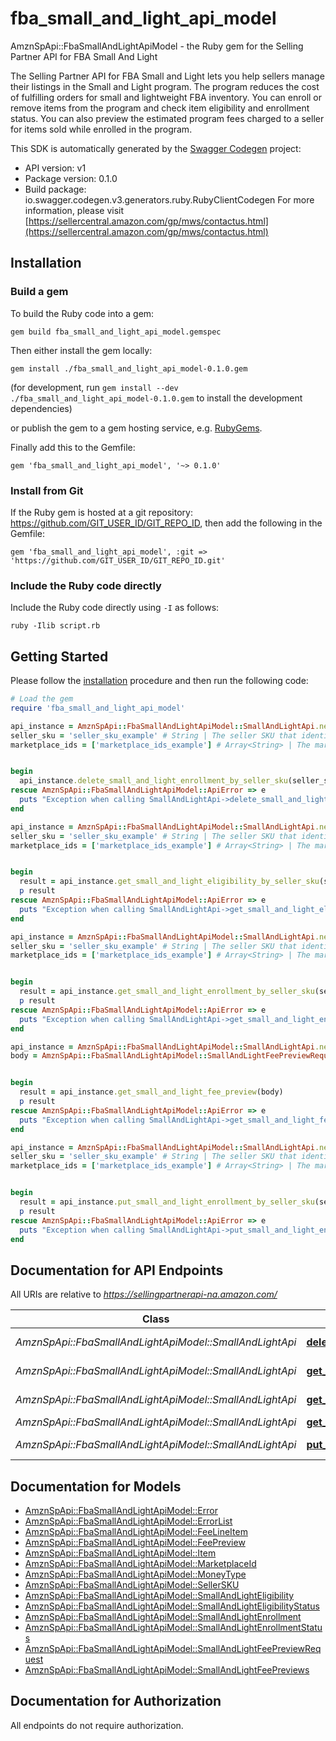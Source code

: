 # fba_small_and_light_api_model

AmznSpApi::FbaSmallAndLightApiModel - the Ruby gem for the Selling Partner API for FBA Small And Light

The Selling Partner API for FBA Small and Light lets you help sellers manage their listings in the Small and Light program. The program reduces the cost of fulfilling orders for small and lightweight FBA inventory. You can enroll or remove items from the program and check item eligibility and enrollment status. You can also preview the estimated program fees charged to a seller for items sold while enrolled in the program.

This SDK is automatically generated by the [Swagger Codegen](https://github.com/swagger-api/swagger-codegen) project:

- API version: v1
- Package version: 0.1.0
- Build package: io.swagger.codegen.v3.generators.ruby.RubyClientCodegen
For more information, please visit [https://sellercentral.amazon.com/gp/mws/contactus.html](https://sellercentral.amazon.com/gp/mws/contactus.html)

## Installation

### Build a gem

To build the Ruby code into a gem:

```shell
gem build fba_small_and_light_api_model.gemspec
```

Then either install the gem locally:

```shell
gem install ./fba_small_and_light_api_model-0.1.0.gem
```
(for development, run `gem install --dev ./fba_small_and_light_api_model-0.1.0.gem` to install the development dependencies)

or publish the gem to a gem hosting service, e.g. [RubyGems](https://rubygems.org/).

Finally add this to the Gemfile:

    gem 'fba_small_and_light_api_model', '~> 0.1.0'

### Install from Git

If the Ruby gem is hosted at a git repository: https://github.com/GIT_USER_ID/GIT_REPO_ID, then add the following in the Gemfile:

    gem 'fba_small_and_light_api_model', :git => 'https://github.com/GIT_USER_ID/GIT_REPO_ID.git'

### Include the Ruby code directly

Include the Ruby code directly using `-I` as follows:

```shell
ruby -Ilib script.rb
```

## Getting Started

Please follow the [installation](#installation) procedure and then run the following code:
```ruby
# Load the gem
require 'fba_small_and_light_api_model'

api_instance = AmznSpApi::FbaSmallAndLightApiModel::SmallAndLightApi.new
seller_sku = 'seller_sku_example' # String | The seller SKU that identifies the item.
marketplace_ids = ['marketplace_ids_example'] # Array<String> | The marketplace in which to remove the item from the Small and Light program. Note: Accepts a single marketplace only.


begin
  api_instance.delete_small_and_light_enrollment_by_seller_sku(seller_sku, marketplace_ids)
rescue AmznSpApi::FbaSmallAndLightApiModel::ApiError => e
  puts "Exception when calling SmallAndLightApi->delete_small_and_light_enrollment_by_seller_sku: #{e}"
end

api_instance = AmznSpApi::FbaSmallAndLightApiModel::SmallAndLightApi.new
seller_sku = 'seller_sku_example' # String | The seller SKU that identifies the item.
marketplace_ids = ['marketplace_ids_example'] # Array<String> | The marketplace for which the eligibility status is retrieved. NOTE: Accepts a single marketplace only.


begin
  result = api_instance.get_small_and_light_eligibility_by_seller_sku(seller_sku, marketplace_ids)
  p result
rescue AmznSpApi::FbaSmallAndLightApiModel::ApiError => e
  puts "Exception when calling SmallAndLightApi->get_small_and_light_eligibility_by_seller_sku: #{e}"
end

api_instance = AmznSpApi::FbaSmallAndLightApiModel::SmallAndLightApi.new
seller_sku = 'seller_sku_example' # String | The seller SKU that identifies the item.
marketplace_ids = ['marketplace_ids_example'] # Array<String> | The marketplace for which the enrollment status is retrieved. Note: Accepts a single marketplace only.


begin
  result = api_instance.get_small_and_light_enrollment_by_seller_sku(seller_sku, marketplace_ids)
  p result
rescue AmznSpApi::FbaSmallAndLightApiModel::ApiError => e
  puts "Exception when calling SmallAndLightApi->get_small_and_light_enrollment_by_seller_sku: #{e}"
end

api_instance = AmznSpApi::FbaSmallAndLightApiModel::SmallAndLightApi.new
body = AmznSpApi::FbaSmallAndLightApiModel::SmallAndLightFeePreviewRequest.new # SmallAndLightFeePreviewRequest | 


begin
  result = api_instance.get_small_and_light_fee_preview(body)
  p result
rescue AmznSpApi::FbaSmallAndLightApiModel::ApiError => e
  puts "Exception when calling SmallAndLightApi->get_small_and_light_fee_preview: #{e}"
end

api_instance = AmznSpApi::FbaSmallAndLightApiModel::SmallAndLightApi.new
seller_sku = 'seller_sku_example' # String | The seller SKU that identifies the item.
marketplace_ids = ['marketplace_ids_example'] # Array<String> | The marketplace in which to enroll the item. Note: Accepts a single marketplace only.


begin
  result = api_instance.put_small_and_light_enrollment_by_seller_sku(seller_sku, marketplace_ids)
  p result
rescue AmznSpApi::FbaSmallAndLightApiModel::ApiError => e
  puts "Exception when calling SmallAndLightApi->put_small_and_light_enrollment_by_seller_sku: #{e}"
end
```

## Documentation for API Endpoints

All URIs are relative to *https://sellingpartnerapi-na.amazon.com/*

Class | Method | HTTP request | Description
------------ | ------------- | ------------- | -------------
*AmznSpApi::FbaSmallAndLightApiModel::SmallAndLightApi* | [**delete_small_and_light_enrollment_by_seller_sku**](docs/SmallAndLightApi.md#delete_small_and_light_enrollment_by_seller_sku) | **DELETE** /fba/smallAndLight/v1/enrollments/{sellerSKU} | 
*AmznSpApi::FbaSmallAndLightApiModel::SmallAndLightApi* | [**get_small_and_light_eligibility_by_seller_sku**](docs/SmallAndLightApi.md#get_small_and_light_eligibility_by_seller_sku) | **GET** /fba/smallAndLight/v1/eligibilities/{sellerSKU} | 
*AmznSpApi::FbaSmallAndLightApiModel::SmallAndLightApi* | [**get_small_and_light_enrollment_by_seller_sku**](docs/SmallAndLightApi.md#get_small_and_light_enrollment_by_seller_sku) | **GET** /fba/smallAndLight/v1/enrollments/{sellerSKU} | 
*AmznSpApi::FbaSmallAndLightApiModel::SmallAndLightApi* | [**get_small_and_light_fee_preview**](docs/SmallAndLightApi.md#get_small_and_light_fee_preview) | **POST** /fba/smallAndLight/v1/feePreviews | 
*AmznSpApi::FbaSmallAndLightApiModel::SmallAndLightApi* | [**put_small_and_light_enrollment_by_seller_sku**](docs/SmallAndLightApi.md#put_small_and_light_enrollment_by_seller_sku) | **PUT** /fba/smallAndLight/v1/enrollments/{sellerSKU} | 

## Documentation for Models

 - [AmznSpApi::FbaSmallAndLightApiModel::Error](docs/Error.md)
 - [AmznSpApi::FbaSmallAndLightApiModel::ErrorList](docs/ErrorList.md)
 - [AmznSpApi::FbaSmallAndLightApiModel::FeeLineItem](docs/FeeLineItem.md)
 - [AmznSpApi::FbaSmallAndLightApiModel::FeePreview](docs/FeePreview.md)
 - [AmznSpApi::FbaSmallAndLightApiModel::Item](docs/Item.md)
 - [AmznSpApi::FbaSmallAndLightApiModel::MarketplaceId](docs/MarketplaceId.md)
 - [AmznSpApi::FbaSmallAndLightApiModel::MoneyType](docs/MoneyType.md)
 - [AmznSpApi::FbaSmallAndLightApiModel::SellerSKU](docs/SellerSKU.md)
 - [AmznSpApi::FbaSmallAndLightApiModel::SmallAndLightEligibility](docs/SmallAndLightEligibility.md)
 - [AmznSpApi::FbaSmallAndLightApiModel::SmallAndLightEligibilityStatus](docs/SmallAndLightEligibilityStatus.md)
 - [AmznSpApi::FbaSmallAndLightApiModel::SmallAndLightEnrollment](docs/SmallAndLightEnrollment.md)
 - [AmznSpApi::FbaSmallAndLightApiModel::SmallAndLightEnrollmentStatus](docs/SmallAndLightEnrollmentStatus.md)
 - [AmznSpApi::FbaSmallAndLightApiModel::SmallAndLightFeePreviewRequest](docs/SmallAndLightFeePreviewRequest.md)
 - [AmznSpApi::FbaSmallAndLightApiModel::SmallAndLightFeePreviews](docs/SmallAndLightFeePreviews.md)

## Documentation for Authorization

 All endpoints do not require authorization.

